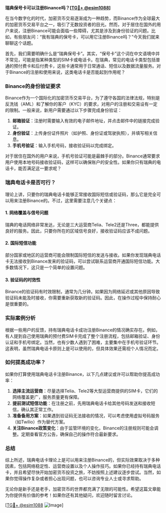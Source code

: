 **瑞典保号卡可以注册Binance吗？[[TG💪+ @esim1088](https://t.me/s/esim1088)]**

在当今数字化的时代，加密货币交易逐渐成为一种趋势，而Binance作为全球最大的加密货币交易平台之一，吸引了无数投资者的目光。然而，对于居住在国外的用户来说，注册Binance可能会面临一些障碍，尤其是涉及到身份验证的问题。比如，有些朋友问：“我有瑞典的保号卡，可以用它注册Binance吗？”今天我们就来聊聊这个话题。

首先，我们需要明确什么是“瑞典保号卡”。其实，“保号卡”这个词在中文语境中并不常见，可能是指某种类型的SIM卡或电话卡。在瑞典，常见的电话卡类型包括普通的预付费卡和后付费卡，这些卡通常用于日常通话、短信以及数据流量服务。对于Binance的注册和使用来说，这类电话卡是否能起到作用呢？

### Binance的身份验证要求

Binance作为一个国际化的加密货币交易平台，为了遵守各国的法律法规，特别是反洗钱（AML）和了解你的客户（KYC）的要求，对用户的注册和交易设有一定的限制。一般来说，新用户需要通过以下步骤完成身份验证：

1. **邮箱验证**：注册时需要输入有效的电子邮件地址，并点击邮件中的链接完成验证。
2. **身份验证**：上传身份证件照片（如护照、身份证或驾驶执照），并填写相关信息。
3. **手机号验证**：输入手机号码，接收验证码以完成绑定。

对于居住在国外的用户来说，手机号验证可能是最棘手的部分。Binance通常要求用户使用本地号码接收验证码，这样可以确保账户的安全性。如果你只有瑞典的电话卡，能否满足这一要求呢？

### 瑞典电话卡是否可行？

理论上讲，只要你的瑞典电话卡能够正常接收国际短信或验证码，那么它是完全可以用来注册Binance的。不过，这里需要注意几个关键点：

#### 1. 网络覆盖与信号问题
瑞典的电话网络非常发达，无论是三大运营商Telia、Tele2还是Three，都能提供良好的服务。因此，只要你所在的区域信号良好，接收验证码应该不成问题。

#### 2. 国际短信功能
部分国家或地区的运营商可能会限制国际短信的发送与接收。如果你发现瑞典电话卡无法接收到Binance发来的验证码，可以尝试联系运营商开通国际短信功能。大多数情况下，这只是一个简单的设置问题。

#### 3. 验证码的时效性
Binance的验证码有时效限制，通常为几分钟。如果因为网络延迟或其他原因导致验证码未能及时接收，你需要重新获取新的验证码。因此，在操作过程中保持耐心是很重要的。

### 实际案例分析

根据一些用户的反馈，持有瑞典电话卡成功注册Binance的情况确实存在。例如，有人提到自己使用瑞典的预付费SIM卡完成了整个注册流程，包括邮箱验证、身份认证和手机号绑定。当然，也有少数人遇到了困难，主要集中在手机号验证环节。这表明，虽然瑞典电话卡原则上是可以使用的，但具体效果还需视个人情况而定。

### 如何提高成功率？

如果你打算使用瑞典电话卡注册Binance，以下几点建议或许可以帮助你提高成功率：

1. **选择主流运营商**：尽量选择Telia、Tele2等大型运营商提供的SIM卡，它们的网络覆盖更广，服务质量更有保障。
2. **提前测试短信功能**：在注册之前，先用瑞典电话卡给其他号码发送和接收短信，确认其正常工作。
3. **准备备用方案**：如果遇到验证码无法接收的情况，可以考虑使用虚拟号码服务（如Twilio）作为替代方案。
4. **关注Binance政策变化**：由于监管环境的变化，Binance的注册规则可能会调整。定期查看官方公告，确保自己的操作符合最新要求。

### 总结

综上所述，瑞典电话卡理论上是可以用来注册Binance的，但实际效果取决于多种因素，包括网络稳定性、运营商设置以及个人操作技巧。如果你已经持有瑞典电话卡，并且希望尽快开始加密货币投资之旅，不妨按照上述建议逐步尝试。当然，如果你觉得操作复杂或者担心出现问题，也可以咨询专业人士或寻求帮助。

无论你是新手还是老手，加密货币的世界都充满了无限的可能性。希望这篇文章能为你提供有价值的参考！如果你还有其他疑问，欢迎随时留言讨论。

[[TG💪+ @esim1088](https://t.me/s/esim1088) ![Image](https://i.postimg.cc/4NQfJmqS/Snipaste-2025-05-13-00-14-12.png)]